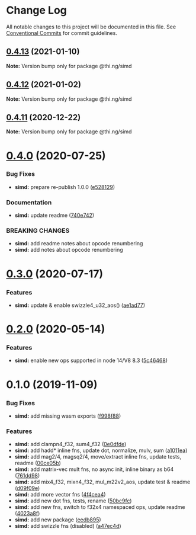 # Change Log

All notable changes to this project will be documented in this file.
See [Conventional Commits](https://conventionalcommits.org) for commit guidelines.

## [0.4.13](https://github.com/thi-ng/umbrella/compare/@thi.ng/simd@0.4.12...@thi.ng/simd@0.4.13) (2021-01-10)

**Note:** Version bump only for package @thi.ng/simd





## [0.4.12](https://github.com/thi-ng/umbrella/compare/@thi.ng/simd@0.4.11...@thi.ng/simd@0.4.12) (2021-01-02)

**Note:** Version bump only for package @thi.ng/simd





## [0.4.11](https://github.com/thi-ng/umbrella/compare/@thi.ng/simd@0.4.10...@thi.ng/simd@0.4.11) (2020-12-22)

**Note:** Version bump only for package @thi.ng/simd





# [0.4.0](https://github.com/thi-ng/umbrella/compare/@thi.ng/simd@0.3.1...@thi.ng/simd@0.4.0) (2020-07-25)


### Bug Fixes

* **simd:** prepare re-publish 1.0.0 ([e528129](https://github.com/thi-ng/umbrella/commit/e52812952017ea2a29cad1d1bd081f49f5a1bf9d))


### Documentation

* **simd:** update readme ([740e742](https://github.com/thi-ng/umbrella/commit/740e74239a8ad6ee0fd54c68016fcf97374054c9))


### BREAKING CHANGES

* **simd:** add readme notes about opcode renumbering
* **simd:** add notes about opcode renumbering





# [0.3.0](https://github.com/thi-ng/umbrella/compare/@thi.ng/simd@0.2.9...@thi.ng/simd@0.3.0) (2020-07-17)


### Features

* **simd:** update & enable swizzle4_u32_aos() ([ae1ad77](https://github.com/thi-ng/umbrella/commit/ae1ad77a7e5e117bfe8a01f3b33526c6ef6633fe))





# [0.2.0](https://github.com/thi-ng/umbrella/compare/@thi.ng/simd@0.1.16...@thi.ng/simd@0.2.0) (2020-05-14)


### Features

* **simd:** enable new ops supported in node 14/V8 8.3 ([5c46468](https://github.com/thi-ng/umbrella/commit/5c464682ef1a720cbfca3d79b76a94fc7444b781))





# 0.1.0 (2019-11-09)

### Bug Fixes

* **simd:** add missing wasm exports ([f998f88](https://github.com/thi-ng/umbrella/commit/f998f883a10e1a663da7213fed49948c005fcdf1))

### Features

* **simd:** add clampn4_f32, sum4_f32 ([0e0dfde](https://github.com/thi-ng/umbrella/commit/0e0dfde150856ea62c0b316a3a6391dccd3646a8))
* **simd:** add hadd* inline fns, update dot, normalize, mulv, sum ([a1011ea](https://github.com/thi-ng/umbrella/commit/a1011ead5ee1d55adbea1da1efcea2829b037210))
* **simd:** add mag2/4, magsq2/4, move/extract inline fns, update tests, readme ([00ce05b](https://github.com/thi-ng/umbrella/commit/00ce05b5ec54e4ba1542e671de8dcd61b396a783))
* **simd:** add matrix-vec mult fns, no async init, inline binary as b64 ([761dd98](https://github.com/thi-ng/umbrella/commit/761dd9822c4f78d3581a533385763cdc09154da9))
* **simd:** add mix4_f32, mixn4_f32, mul_m22v2_aos, update test & readme ([d09f09e](https://github.com/thi-ng/umbrella/commit/d09f09ecd519c41db72e68a06d566190e57f647c))
* **simd:** add more vector fns ([4f4cea4](https://github.com/thi-ng/umbrella/commit/4f4cea4ed912236aeacb19e0d50f171bf9dde15b))
* **simd:** add new dot fns, tests, rename ([50bc9fc](https://github.com/thi-ng/umbrella/commit/50bc9fc85b141c11cedf66f4384561259f93fff9))
* **simd:** add new fns, switch to f32x4 namespaced ops, update readme ([4023a8f](https://github.com/thi-ng/umbrella/commit/4023a8f02b9759bb0d3b11036de578e37b82493e))
* **simd:** add new package ([eedb895](https://github.com/thi-ng/umbrella/commit/eedb89530555332103e3a32147c318592edf830b))
* **simd:** add swizzle fns (disabled) ([a47ec4d](https://github.com/thi-ng/umbrella/commit/a47ec4dbc16271103a7b4aaca730677136275e9d))
